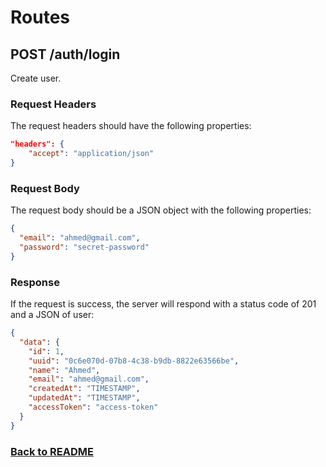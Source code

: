 # Routes

## POST /auth/login

Create user.

### Request Headers

The request headers should have the following properties:

```json
"headers": {
    "accept": "application/json"
}
```

### Request Body

The request body should be a JSON object with the following properties:

```json
{
  "email": "ahmed@gmail.com",
  "password": "secret-password"
}
```

### Response

If the request is success, the server will respond with a status code of 201 and a JSON of user:

```json
{
  "data": {
    "id": 1,
    "uuid": "0c6e070d-07b8-4c38-b9db-8822e63566be",
    "name": "Ahmed",
    "email": "ahmed@gmail.com",
    "createdAt": "TIMESTAMP",
    "updatedAt": "TIMESTAMP",
    "accessToken": "access-token"
  }
}
```

### [Back to README](../../API.md#users)
